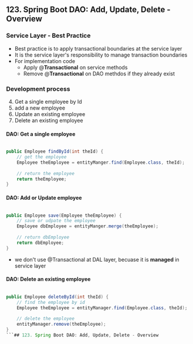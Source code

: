## 123. Spring Boot DAO: Add, Update, Delete - Overview

### Service Layer - Best Practice
* Best practice is to apply transactional boundaries at the service layer 
* It is the service layer's responsibility to manage transaction boundaries 
* For implementation code
  * Apply @**Transactional** on service methods
  * Remove @**Transactional**  on DAO methdos if they already exist 

### Development process 
4. Get a single employee by Id
5. add a new employee
6. Update an existing employee
7. Delete an existing employee 

#### DAO: Get a single employee 
```java

public Employee findById(int theId) {
    // get the employee 
    Employee theEmployee = entityManger.find(Employee.class, theId);
    
    // return the employee
    return theEmployee; 
}
```

#### DAO: Add or Update employee 
```java

public Employee save(Employee theEmployee) {
    // save or udpate the employee 
    Employee dbEmployee = entityManger.merge(theEmployee); 
    
    // return dbEmployee
    return dbEmployee; 
}
```
* we don't use @Transactional at DAL layer, becuase it is **managed** in service layer 

#### DAO: Delete an existing employee
```java

public Employee deleteById(int theId) {
    // find the employee by id 
    Employee theEmployee = entityManager.find(Employee.class, theId);
    
    // delete the employee
    entityManager.remove(theEmployee); 
}
```## 123. Spring Boot DAO: Add, Update, Delete - Overview
